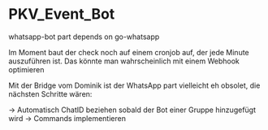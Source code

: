 # PKV_Event_Bot

whatsapp-bot part depends on go-whatsapp

Im Moment baut der check noch auf einem cronjob auf, der jede Minute auszuführen ist. Das könnte man wahrscheinlich mit einem Webhook optimieren

Mit der Bridge vom Dominik ist der WhatsApp part vielleicht eh obsolet, die nächsten Schritte wären:

-> Automatisch ChatID beziehen sobald der Bot einer Gruppe hinzugefügt wird
-> Commands implementieren
